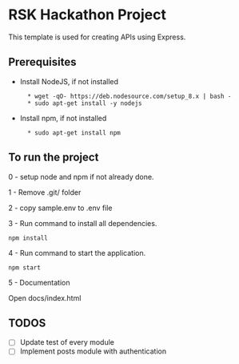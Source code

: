 # RSK Hackathon Project

This template is used for creating APIs using Express.

## Prerequisites

* Install NodeJS, if not installed

        * wget -qO- https://deb.nodesource.com/setup_8.x | bash -
        * sudo apt-get install -y nodejs

* Install npm, if not installed

        * sudo apt-get install npm

## To run the project

0 - setup node and npm if not already done.

1 - Remove .git/ folder

2 - copy sample.env to .env file

3 - Run command to install all dependencies.

```closure
npm install
```

4 - Run command to start the application.

```closure
npm start
```

5 - Documentation

Open docs/index.html

## TODOS
- [ ] Update test of every module
- [ ] Implement posts module with authentication
